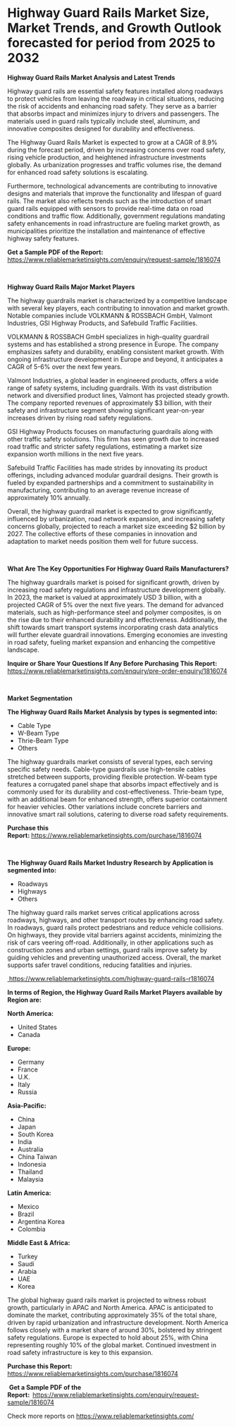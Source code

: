 <p><h1>Highway Guard Rails Market Size, Market Trends, and Growth Outlook forecasted for period from 2025 to 2032</h1></p><p><strong>Highway Guard Rails Market Analysis and Latest Trends</strong></p>
<p><p>Highway guard rails are essential safety features installed along roadways to protect vehicles from leaving the roadway in critical situations, reducing the risk of accidents and enhancing road safety. They serve as a barrier that absorbs impact and minimizes injury to drivers and passengers. The materials used in guard rails typically include steel, aluminum, and innovative composites designed for durability and effectiveness.</p><p>The Highway Guard Rails Market is expected to grow at a CAGR of 8.9% during the forecast period, driven by increasing concerns over road safety, rising vehicle production, and heightened infrastructure investments globally. As urbanization progresses and traffic volumes rise, the demand for enhanced road safety solutions is escalating. </p><p>Furthermore, technological advancements are contributing to innovative designs and materials that improve the functionality and lifespan of guard rails. The market also reflects trends such as the introduction of smart guard rails equipped with sensors to provide real-time data on road conditions and traffic flow. Additionally, government regulations mandating safety enhancements in road infrastructure are fueling market growth, as municipalities prioritize the installation and maintenance of effective highway safety features.</p></p>
<p><strong>Get a Sample PDF of the Report:&nbsp;</strong> <a href="https://www.reliablemarketinsights.com/enquiry/request-sample/1816074?utm_campaign=2891&utm_medium=2&utm_source=Github&utm_content=ia&utm_term=30032025&utm_id=highway-guard-rails">https://www.reliablemarketinsights.com/enquiry/request-sample/1816074</a></p>
<p>&nbsp;</p>
<p><strong>Highway Guard Rails Major Market Players</strong></p>
<p><p>The highway guardrails market is characterized by a competitive landscape with several key players, each contributing to innovation and market growth. Notable companies include VOLKMANN & ROSSBACH GmbH, Valmont Industries, GSI Highway Products, and Safebuild Traffic Facilities.</p><p>VOLKMANN & ROSSBACH GmbH specializes in high-quality guardrail systems and has established a strong presence in Europe. The company emphasizes safety and durability, enabling consistent market growth. With ongoing infrastructure development in Europe and beyond, it anticipates a CAGR of 5-6% over the next few years.</p><p>Valmont Industries, a global leader in engineered products, offers a wide range of safety systems, including guardrails. With its vast distribution network and diversified product lines, Valmont has projected steady growth. The company reported revenues of approximately $3 billion, with their safety and infrastructure segment showing significant year-on-year increases driven by rising road safety regulations.</p><p>GSI Highway Products focuses on manufacturing guardrails along with other traffic safety solutions. This firm has seen growth due to increased road traffic and stricter safety regulations, estimating a market size expansion worth millions in the next five years.</p><p>Safebuild Traffic Facilities has made strides by innovating its product offerings, including advanced modular guardrail designs. Their growth is fueled by expanded partnerships and a commitment to sustainability in manufacturing, contributing to an average revenue increase of approximately 10% annually.</p><p>Overall, the highway guardrail market is expected to grow significantly, influenced by urbanization, road network expansion, and increasing safety concerns globally, projected to reach a market size exceeding $2 billion by 2027. The collective efforts of these companies in innovation and adaptation to market needs position them well for future success.</p></p>
<p>&nbsp;</p>
<p><strong>What Are The Key Opportunities For Highway Guard Rails Manufacturers?</strong></p>
<p><p>The highway guardrails market is poised for significant growth, driven by increasing road safety regulations and infrastructure development globally. In 2023, the market is valued at approximately USD 3 billion, with a projected CAGR of 5% over the next five years. The demand for advanced materials, such as high-performance steel and polymer composites, is on the rise due to their enhanced durability and effectiveness. Additionally, the shift towards smart transport systems incorporating crash data analytics will further elevate guardrail innovations. Emerging economies are investing in road safety, fueling market expansion and enhancing the competitive landscape.</p></p>
<p><strong>Inquire or Share Your Questions If Any Before Purchasing This Report:</strong> <a href="https://www.reliablemarketinsights.com/enquiry/pre-order-enquiry/1816074?utm_campaign=2891&utm_medium=2&utm_source=Github&utm_content=ia&utm_term=30032025&utm_id=highway-guard-rails">https://www.reliablemarketinsights.com/enquiry/pre-order-enquiry/1816074</a></p>
<p>&nbsp;</p>
<p><strong>Market Segmentation</strong></p>
<p><strong>The Highway Guard Rails Market Analysis by types is segmented into:</strong></p>
<p><ul><li>Cable Type</li><li>W-Beam Type</li><li>Thrie-Beam Type</li><li>Others</li></ul></p>
<p><p>The highway guardrails market consists of several types, each serving specific safety needs. Cable-type guardrails use high-tensile cables stretched between supports, providing flexible protection. W-beam type features a corrugated panel shape that absorbs impact effectively and is commonly used for its durability and cost-effectiveness. Thrie-beam type, with an additional beam for enhanced strength, offers superior containment for heavier vehicles. Other variations include concrete barriers and innovative smart rail solutions, catering to diverse road safety requirements.</p></p>
<p><strong>Purchase this Report:&nbsp;</strong><a href="https://www.reliablemarketinsights.com/purchase/1816074?utm_campaign=2891&utm_medium=2&utm_source=Github&utm_content=ia&utm_term=30032025&utm_id=highway-guard-rails">https://www.reliablemarketinsights.com/purchase/1816074</a></p>
<p>&nbsp;</p>
<p><strong>The Highway Guard Rails Market Industry Research by Application is segmented into:</strong></p>
<p><ul><li>Roadways</li><li>Highways</li><li>Others</li></ul></p>
<p><p>The highway guard rails market serves critical applications across roadways, highways, and other transport routes by enhancing road safety. In roadways, guard rails protect pedestrians and reduce vehicle collisions. On highways, they provide vital barriers against accidents, minimizing the risk of cars veering off-road. Additionally, in other applications such as construction zones and urban settings, guard rails improve safety by guiding vehicles and preventing unauthorized access. Overall, the market supports safer travel conditions, reducing fatalities and injuries.</p></p>
<p><a href="https://www.reliablemarketinsights.com/highway-guard-rails-r1816074?utm_campaign=2891&utm_medium=2&utm_source=Github&utm_content=ia&utm_term=30032025&utm_id=highway-guard-rails">&nbsp;https://www.reliablemarketinsights.com/highway-guard-rails-r1816074</a></p>
<p><strong>In terms of Region, the Highway Guard Rails Market Players available by Region are:</strong></p>
<p>
    <p> <strong> North America: </strong>
        <ul>
            <li>United States</li>
            <li>Canada</li>
        </ul>
        </p> 
    <p> <strong> Europe: </strong>
        <ul>
            <li>Germany</li>
            <li>France</li>
            <li>U.K.</li>
            <li>Italy</li>
            <li>Russia</li>
        </ul>
        </p> 
    <p> <strong> Asia-Pacific: </strong>
        <ul>
            <li>China</li>
            <li>Japan</li>
            <li>South Korea</li>
            <li>India</li>
            <li>Australia</li>
            <li>China Taiwan</li>
            <li>Indonesia</li>
            <li>Thailand</li>
            <li>Malaysia</li>
        </ul>
        </p> 
    <p> <strong> Latin America: </strong>
        <ul>
            <li>Mexico</li>
            <li>Brazil</li>
            <li>Argentina Korea</li>
            <li>Colombia</li>
        </ul>
        </p> 
    <p> <strong> Middle East & Africa: </strong>
        <ul>
            <li>Turkey</li>
            <li>Saudi</li>
            <li>Arabia</li>
            <li>UAE</li>
            <li>Korea</li>
        </ul>
    </p>
    </p>
<p><p>The global highway guard rails market is projected to witness robust growth, particularly in APAC and North America. APAC is anticipated to dominate the market, contributing approximately 35% of the total share, driven by rapid urbanization and infrastructure development. North America follows closely with a market share of around 30%, bolstered by stringent safety regulations. Europe is expected to hold about 25%, with China representing roughly 10% of the global market. Continued investment in road safety infrastructure is key to this expansion.</p></p>
<p><strong>Purchase this Report: </strong><a href="https://www.reliablemarketinsights.com/purchase/1816074?utm_campaign=2891&utm_medium=2&utm_source=Github&utm_content=ia&utm_term=30032025&utm_id=highway-guard-rails">https://www.reliablemarketinsights.com/purchase/1816074</a></p>
<p>&nbsp;<strong>Get a Sample PDF of the Report:&nbsp;&nbsp;</strong><a href="https://www.reliablemarketinsights.com/enquiry/request-sample/1816074?utm_campaign=2891&utm_medium=2&utm_source=Github&utm_content=ia&utm_term=30032025&utm_id=highway-guard-rails">https://www.reliablemarketinsights.com/enquiry/request-sample/1816074</a></p>
<p><strong></strong></p>
<p>Check more reports on <a href="https://www.reliablemarketinsights.com/?utm_campaign=2891&utm_medium=2&utm_source=Github&utm_content=ia&utm_term=30032025&utm_id=highway-guard-rails">https://www.reliablemarketinsights.com/</a></p>